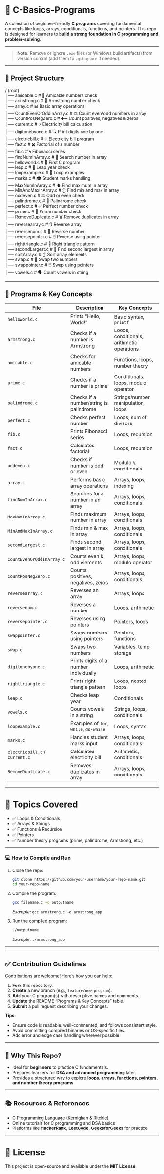 

# 🚀 C-Basics-Programs

A collection of beginner-friendly **C programs** covering fundamental concepts like loops, arrays, conditionals, functions, and pointers.
This repo is designed for learners to **build a strong foundation in C programming and problem-solving**.

---

> **Note:** Remove or ignore `.exe` files (or Windows build artifacts) from version control (add them to `.gitignore` if needed).

---

## 📂 Project Structure

/ (root)  
│── amicable.c              # 🤝 Amicable numbers check  
│── armstrong.c             # 🔢 Armstrong number check  
│── array.c                 # 📊 Basic array operations  
│── CountEvenOrOddInArray.c # ⚖️ Count even/odd numbers in array  
│── CountPosNegZero.c       # ➕➖ Count positives, negatives & zeros  
│── current.c               # ⚡ Electricity bill calculation  
│── digitonebyone.c         # 🔍 Print digits one by one  
│── electricbill.c          # 💡 Electricity bill program  
│── fact.c                  # ✖️ Factorial of a number  
│── fib.c                   # 🌀 Fibonacci series  
│── findNumInArray.c        # 🔎 Search number in array  
│── helloworld.c            # 👋 First C program  
│── leap.c                  # 📅 Leap year check  
│── loopexample.c           # 🔁 Loop examples  
│── marks.c                 # 🎓 Student marks handling  
│── MaxNumInArray.c         # ⬆️ Find maximum in array  
│── MinAndMaxInArray.c      # ↕️ Find min and max in array  
│── oddeven.c               # ⚖️ Odd or even check  
│── palindrome.c            # 🔄 Palindrome check  
│── perfect.c               # ✅ Perfect number check  
│── prime.c                 # 🔑 Prime number check  
│── RemoveDuplicate.c       # 🗑️ Remove duplicates in array  
│── reversearray.c          # 🔃 Reverse array  
│── reversenum.c            # 🔢 Reverse number  
│── reversepointer.c        # 🖱️ Reverse using pointer  
│── righttriangle.c         # 📐 Right triangle pattern  
│── secondLargest.c         # 🥈 Find second largest in array  
│── sortArray.c             # ↕️ Sort array elements  
│── swap.c                  # 🔄 Swap two numbers  
│── swappointer.c           # 🖱️ Swap using pointers  
│── vowels.c                # 🗣️ Count vowels in string  

---


## 🧩 Programs & Key Concepts

| File                           | Description                             | Key Concepts                               |
| ------------------------------ | --------------------------------------- | ------------------------------------------ |
| `helloworld.c`                 | Prints "Hello, World!"                  | Basic syntax, `printf`                     |
| `armstrong.c`                  | Checks if a number is Armstrong         | Loops, conditionals, arithmetic operations |
| `amicable.c`                   | Checks for amicable numbers             | Functions, loops, number theory            |
| `prime.c`                      | Checks if a number is prime             | Conditionals, loops, modulo operator       |
| `palindrome.c`                 | Checks if a number/string is palindrome | Strings/number manipulation, loops         |
| `perfect.c`                    | Checks perfect number                   | Loops, sum of divisors                     |
| `fib.c`                        | Prints Fibonacci series                 | Loops, recursion                           |
| `fact.c`                       | Calculates factorial                    | Loops, recursion                           |
| `oddeven.c`                    | Checks if number is odd or even         | Modulo `%`, conditionals                   |
| `array.c`                      | Performs basic array operations         | Arrays, loops, indexing                    |
| `findNumInArray.c`             | Searches for a number in an array       | Arrays, loops, conditionals                |
| `MaxNumInArray.c`              | Finds maximum number in array           | Arrays, loops, conditionals                |
| `MinAndMaxInArray.c`           | Finds min & max in array                | Arrays, loops, conditionals                |
| `secondLargest.c`              | Finds second largest in array           | Arrays, loops, conditionals                |
| `CountEvenOrOddInArray.c`      | Counts even & odd elements              | Arrays, loops, modulo operator             |
| `CountPosNegZero.c`            | Counts positives, negatives, zeros      | Arrays, loops, conditionals                |
| `reversearray.c`               | Reverses an array                       | Arrays, loops                              |
| `reversenum.c`                 | Reverses a number                       | Loops, arithmetic                          |
| `reversepointer.c`             | Reverses using pointers                 | Pointers, loops                            |
| `swappointer.c`                | Swaps numbers using pointers            | Pointers, functions                        |
| `swap.c`                       | Swaps two numbers                       | Variables, temp storage                    |
| `digitonebyone.c`              | Prints digits of a number individually  | Loops, arithmetic                          |
| `righttriangle.c`              | Prints right triangle pattern           | Loops, nested loops                        |
| `leap.c`                       | Checks leap year                        | Conditionals                               |
| `vowels.c`                     | Counts vowels in a string               | Strings, loops, conditionals               |
| `loopexample.c`                | Examples of `for`, `while`, `do-while`  | Loops, syntax                              |
| `marks.c`                      | Handles student marks input             | Arrays, loops, conditionals                |
| `electricbill.c` / `current.c` | Calculates electricity bill             | Arithmetic, conditionals                   |
| `RemoveDuplicate.c`            | Removes duplicates in array             | Arrays, loops, conditionals                |

---



# 🎯 Topics Covered

- ✅ Loops & Conditionals  
- ✅ Arrays & Strings  
- ✅ Functions & Recursion  
- ✅ Pointers  
- ✅ Number theory programs (prime, palindrome, Armstrong, etc.) 

---

### 💻 How to Compile and Run

1. Clone the repo:

   ```bash
   git clone https://github.com/your-username/your-repo-name.git
   cd your-repo-name
   ```
2. Compile the program:

   ```bash
   gcc filename.c -o outputname
   ```

   *Example:* `gcc armstrong.c -o armstrong_app`
3. Run the compiled program:

   ```bash
   ./outputname
   ```

   *Example:* `./armstrong_app`

---
---

## ✅ Contribution Guidelines

Contributions are welcome! Here’s how you can help:

1. **Fork** this repository.
2. **Create** a new branch (e.g., `feature/new-program`).
3. **Add** your C program(s) with descriptive names and comments.
4. **Update** the README “Programs & Key Concepts” table.
5. **Submit** a pull request describing your changes.

**Tips:**

* Ensure code is readable, well-commented, and follows consistent style.
* Avoid committing compiled binaries or OS-specific files.
* Add error and edge case handling wherever possible.

---

## 🎯 Why This Repo?

* Ideal for **beginners** to practice C fundamentals.
* Prepares learners for **DSA and advanced programming** later.
* Provides a structured way to explore **loops, arrays, functions, pointers, and number theory programs**.

---

## 📚 Resources & References

* [C Programming Language (Kernighan & Ritchie)](https://en.wikipedia.org/wiki/The_C_Programming_Language)
* Online tutorials for C programming and DSA basics
* Platforms like **HackerRank**, **LeetCode**, **GeeksforGeeks** for practice


 

---

# 📌 License  
This project is open-source and available under the **MIT License**.  


